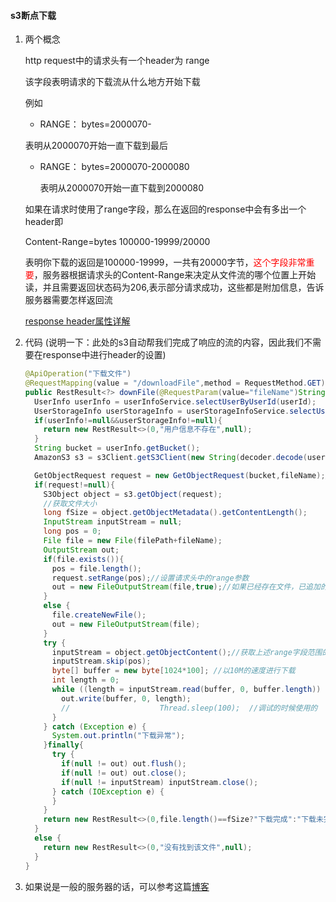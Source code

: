 #### s3断点下载

1. 两个概念

   http request中的请求头有一个header为 range

   该字段表明请求的下载流从什么地方开始下载

   例如 

   -  RANGE： bytes=2000070-

     表明从2000070开始一直下载到最后

   - RANGE： bytes=2000070-2000080

     表明从2000070开始一直下载到2000080

     

   如果在请求时使用了range字段，那么在返回的response中会有多出一个header即

   Content-Range=bytes 100000-19999/20000

   表明你下载的返回是100000-19999，一共有20000字节，<font color=red>这个字段非常重要</font>，服务器根据请求头的Content-Range来决定从文件流的哪个位置上开始读，并且需要返回状态码为206,表示部分请求成功，这些都是附加信息，告诉服务器需要怎样返回流

   [response header属性详解](https://blog.csdn.net/weixin_43453386/article/details/83792682)

2. 代码 (说明一下：此处的s3自动帮我们完成了响应的流的内容，因此我们不需要在response中进行header的设置)

   ```java
   @ApiOperation("下载文件")
   @RequestMapping(value = "/downloadFile",method = RequestMethod.GET)
   public RestResult<?> downFile(@RequestParam(value="fileName")String fileName, String userId, String filePath) throws IOException {
     UserInfo userInfo = userInfoService.selectUserByUserId(userId);
     UserStorageInfo userStorageInfo = userStorageInfoService.selectUserStorageInfoByUserId(userId);
     if(userInfo!=null&&userStorageInfo!=null){
       return new RestResult<>(0,"用户信息不存在",null);
     }
     String bucket = userInfo.getBucket();
     AmazonS3 s3 = s3Client.getS3Client(new String(decoder.decode(userStorageInfo.getAk())),new String(decoder.decode(userStorageInfo.getSk())));
   
     GetObjectRequest request = new GetObjectRequest(bucket,fileName);//获取s3发送的请求
     if(request!=null){
       S3Object object = s3.getObject(request);
       //获取文件大小
       long fSize = object.getObjectMetadata().getContentLength();
       InputStream inputStream = null;
       long pos = 0;
       File file = new File(filePath+fileName);
       OutputStream out;
       if(file.exists()){
         pos = file.length();
         request.setRange(pos);//设置请求头中的range参数
         out = new FileOutputStream(file,true);//如果已经存在文件，已追加的形式添加数据
       }
       else {
         file.createNewFile();
         out = new FileOutputStream(file);
       }
       try {
         inputStream = object.getObjectContent();//获取上述range字段范围的文件流
         inputStream.skip(pos);
         byte[] buffer = new byte[1024*100]; //以10M的速度进行下载
         int length = 0;
         while ((length = inputStream.read(buffer, 0, buffer.length)) != -1) {
           out.write(buffer, 0, length);
           //                    Thread.sleep(100);  //调试的时候使用的
         }
       } catch (Exception e) {
         System.out.println("下载异常");
       }finally{
         try {
           if(null != out) out.flush();
           if(null != out) out.close();
           if(null != inputStream) inputStream.close();
         } catch (IOException e) {
         }
       }
       return new RestResult<>(0,file.length()==fSize?"下载完成":"下载未完成",file.length());
     }
     else {
       return new RestResult<>(0,"没有找到该文件",null);
     }
   }
   ```

   

3. 如果说是一般的服务器的话，可以参考这篇[博客](https://blog.csdn.net/ljk168/article/details/82916629)

   

   

   

   

   

   

   